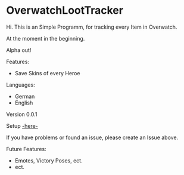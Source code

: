 # OverwatchLootTracker

Hi. This is an Simple Programm, for tracking every Item in Overwatch.

At the moment in the beginning.


Alpha out!

Features:
- Save Skins of every Heroe

Languages:
- German
- English

Version 0.0.1

Setup [-here-](https://poketrainer-warren.de/OWItemTracker/setup.exe)

If you have problems or found an issue, please create an Issue above.


Future Features:
- Emotes, Victory Poses, ect.
- ect.
